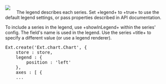 <img src="resources/images/components_ChartLegendUML.png" style="float: left; margin-right: 20px;" />

The legend describes each series. Set +legend+ to +true+ to use the default legend settings, or 
pass properties described in API documentation. 

To include a series in the legend, use +showInLegend+ within the series' config. 
The field's name is used in the legend.
Use the series +title+ to specify a different value (or use a legend renderer).

<pre>
Ext.create('Ext.chart.Chart', {
    store : store,
    legend : {
        position : 'left'
    },
    axes : [ {
    ...
</pre>